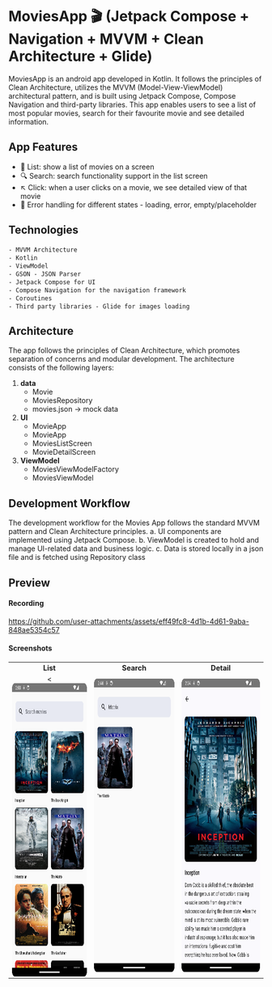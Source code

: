 # MoviesApp 🎬 (Jetpack Compose + Navigation + MVVM + Clean Architecture + Glide)
MoviesApp is an android app developed in Kotlin. It follows the principles of Clean Architecture, utilizes the MVVM (Model-View-ViewModel) architectural pattern, and is built using Jetpack Compose, Compose Navigation and third-party libraries.
This app enables users to see a list of most popular movies, search for their favourite movie and see detailed information. 

## App Features
- 📜 List: show a list of movies on a screen
- 🔍 Search: search functionality support in the list screen
- ↖️ Click: when a user clicks on a movie, we see detailed view of that movie 
- 🚫 Error handling for different states - loading, error, empty/placeholder

## Technologies
	- MVVM Architecture 
	- Kotlin
	- ViewModel
	- GSON - JSON Parser
	- Jetpack Compose for UI
	- Compose Navigation for the navigation framework
	- Coroutines
	- Third party libraries - Glide for images loading

## Architecture
The app follows the principles of Clean Architecture, which promotes separation of concerns and modular development. The architecture consists of the following layers:    
1. <b>data</b>   
     - Movie   
     - MoviesRepository   
     - movies.json -> mock data   
2. <b>UI</b>    
   - MovieApp   
   - MovieApp   
   - MoviesListScreen   
   - MovieDetailScreen     
3. <b>ViewModel</b>    
   - MoviesViewModelFactory   
   - MoviesViewModel   

## Development Workflow
The development workflow for the Movies App follows the standard MVVM pattern and Clean Architecture principles. 
	a. UI components are implemented using Jetpack Compose.
	b. ViewModel is created to hold and manage UI-related data and business logic.
	c. Data is stored locally in a json file and is fetched using Repository class

## Preview
#### Recording

https://github.com/user-attachments/assets/eff49fc8-4d1b-4d61-9aba-848ae5354c57

#### Screenshots

<table>
  <tr style="text-align: center;">
    <td><b>List</b></td>
     <td><b>Search</b></td>
     <td><b>Detail</b></td>
  </tr>
  <tr style="text-align: center;">
    <td><<img src="https://github.com/poojasngh432/MoviesApp/blob/main/Screenshots/Screenshot_20240826_020350.png" width=270 height=580 style="display: block; margin: auto;"> </td>
    <td> <img src="https://github.com/poojasngh432/MoviesApp/blob/main/Screenshots/Screenshot_20240826_024454.png" width=270 height=580 style="display: block; margin: auto;"> </td>
    <td><img src="https://github.com/poojasngh432/MoviesApp/blob/main/Screenshots/Screenshot_20240826_020444.png" width=270 height=580 style="display: block; margin: auto;"></td>
  </tr>
 </table>









